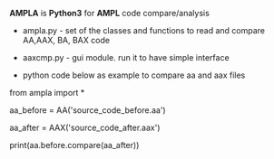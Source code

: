 **AMPLA** is **Python3** for **AMPL** code compare/analysis

* ampla.py - set of the classes and functions to read and compare AA,AAX, BA, BAX code
* aaxcmp.py - gui module. run it to have simple interface

* python code below as example to compare aa and aax files

from ampla import *

aa_before = AA('source_code_before.aa')

aa_after = AAX('source_code_after.aax')

print(aa.before.compare(aa_after))


